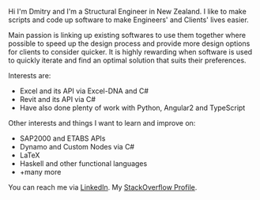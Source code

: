Hi I'm Dmitry and I'm a Structural Engineer in New Zealand. I like to make scripts and code up software to make Engineers' and Clients' lives easier.

Main passion is linking up existing softwares to use them together where possible to speed up the design process and provide more design options for clients to
consider quicker. It is highly rewarding when software is used to quickly iterate and find an optimal solution that suits their preferences.

Interests are:
- Excel and its API via Excel-DNA and C#
- Revit and its API via C#
- Have also done plenty of work with Python, Angular2 and TypeScript

Other interests and things I want to learn and improve on:
- SAP2000 and ETABS APIs
- Dynamo and Custom Nodes via C#
- LaTeX
- Haskell and other functional languages
- +many more

You can reach me via [LinkedIn](https://www.linkedin.com/in/dimitry-volynkin-ewens/). My [StackOverflow Profile](https://stackoverflow.com/users/1758759/dim-voly).


<!---
dimvoly/dimvoly is a ✨ special ✨ repository because its `README.md` (this file) appears on your GitHub profile.
You can click the Preview link to take a look at your changes.
--->
